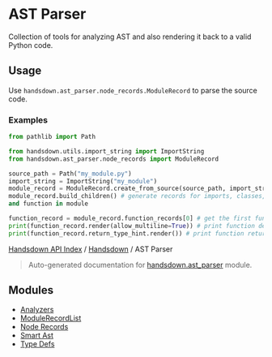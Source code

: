 # AST Parser


Collection of tools for analyzing AST and also rendering it back to a valid Python code.

## Usage

Use `handsdown.ast_parser.node_records.ModuleRecord` to parse the source code.

### Examples

```python
from pathlib import Path

from handsdown.utils.import_string import ImportString
from handsdown.ast_parser.node_records import ModuleRecord

source_path = Path("my_module.py")
import_string = ImportString("my_module")
module_record = ModuleRecord.create_from_source(source_path, import_string)
module_record.build_children() # generate records for imports, classes, attributes
and function in module

function_record = module_record.function_records[0] # get the first function in module
print(function_record.render(allow_multiline=True)) # print function definition
print(function_record.return_type_hint.render()) # print function return type annotation
```

[Handsdown API Index](../../README.md#handsdown-api-index) / [Handsdown](../index.md#handsdown) / AST Parser

> Auto-generated documentation for [handsdown.ast_parser](https://github.com/vemel/handsdown/blob/main/handsdown/ast_parser/__init__.py) module.

## Modules

- [Analyzers](analyzers/index.md)
- [ModuleRecordList](./module_record_list.md)
- [Node Records](node_records/index.md)
- [Smart Ast](./smart_ast.md)
- [Type Defs](./type_defs.md)
